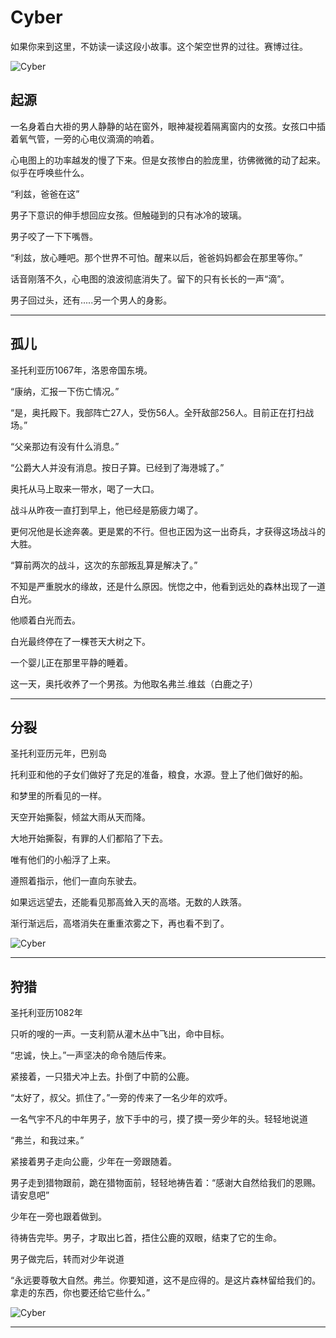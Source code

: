 # Cyber

如果你来到这里，不妨读一读这段小故事。这个架空世界的过往。赛博过往。

![Cyber](./1.jpg)


## 起源


一名身着白大褂的男人静静的站在窗外，眼神凝视着隔离窗内的女孩。女孩口中插着氧气管，一旁的心电仪滴滴的响着。

心电图上的功率越发的慢了下来。但是女孩惨白的脸庞里，彷佛微微的动了起来。似乎在呼唤些什么。

“利兹，爸爸在这”

男子下意识的伸手想回应女孩。但触碰到的只有冰冷的玻璃。

男子咬了一下下嘴唇。

“利兹，放心睡吧。那个世界不可怕。醒来以后，爸爸妈妈都会在那里等你。”

话音刚落不久，心电图的浪波彻底消失了。留下的只有长长的一声“滴”。


男子回过头，还有.....另一个男人的身影。

------

## 孤儿


圣托利亚历1067年，洛恩帝国东境。

“康纳，汇报一下伤亡情况。”

“是，奥托殿下。我部阵亡27人，受伤56人。全歼敌部256人。目前正在打扫战场。”

“父亲那边有没有什么消息。”

“公爵大人并没有消息。按日子算。已经到了海港城了。”

奥托从马上取来一带水，喝了一大口。

战斗从昨夜一直打到早上，他已经是筋疲力竭了。

更何况他是长途奔袭。更是累的不行。但也正因为这一出奇兵，才获得这场战斗的大胜。

“算前两次的战斗，这次的东部叛乱算是解决了。”

不知是严重脱水的缘故，还是什么原因。恍惚之中，他看到远处的森林出现了一道白光。

他顺着白光而去。

白光最终停在了一棵苍天大树之下。

一个婴儿正在那里平静的睡着。

这一天，奥托收养了一个男孩。为他取名弗兰.维兹（白鹿之子）

------


## 分裂

圣托利亚历元年，巴别岛

托利亚和他的子女们做好了充足的准备，粮食，水源。登上了他们做好的船。

和梦里的所看见的一样。

天空开始撕裂，倾盆大雨从天而降。

大地开始撕裂，有罪的人们都陷了下去。

唯有他们的小船浮了上来。

遵照着指示，他们一直向东驶去。

如果远远望去，还能看见那高耸入天的高塔。无数的人跌落。

渐行渐远后，高塔消失在重重浓雾之下，再也看不到了。

![Cyber](./2.jpg)

------


## 狩猎

圣托利亚历1082年

只听的嗖的一声。一支利箭从灌木丛中飞出，命中目标。

“忠诚，快上。”一声坚决的命令随后传来。

紧接着，一只猎犬冲上去。扑倒了中箭的公鹿。

“太好了，叔父。抓住了。”一旁的传来了一名少年的欢呼。

一名气宇不凡的中年男子，放下手中的弓，摸了摸一旁少年的头。轻轻地说道

“弗兰，和我过来。”

紧接着男子走向公鹿，少年在一旁跟随着。

男子走到猎物跟前，跪在猎物面前，轻轻地祷告着：“感谢大自然给我们的恩赐。请安息吧”

少年在一旁也跟着做到。

待祷告完毕。男子，才取出匕首，捂住公鹿的双眼，结束了它的生命。

男子做完后，转而对少年说道

“永远要尊敬大自然。弗兰。你要知道，这不是应得的。是这片森林留给我们的。拿走的东西，你也要还给它些什么。”


![Cyber](./3.png)

------







